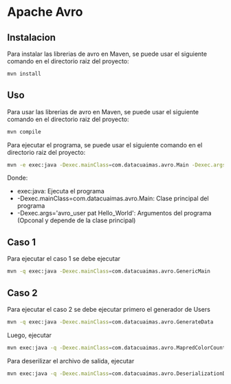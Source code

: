 # Apache Avro

## Instalacion

Para instalar las librerias de avro en Maven, se puede usar el siguiente comando en el directorio raiz del proyecto:

```bash
mvn install
```

## Uso

Para usar las librerias de avro en Maven, se puede usar el siguiente comando en el directorio raiz del proyecto:

```bash
mvn compile
```

Para ejecutar el programa, se puede usar el siguiente comando en el directorio raiz del proyecto:

```bash
mvn -e exec:java -Dexec.mainClass=com.datacuaimas.avro.Main -Dexec.args='avro_user pat Hello_World'
```

Donde:
- exec:java: Ejecuta el programa
- -Dexec.mainClass=com.datacuaimas.avro.Main: Clase principal del programa
- -Dexec.args='avro_user pat Hello_World': Argumentos del programa (Opconal y depende de la clase principal)

## Caso 1 

Para ejecutar el caso 1 se debe ejecutar

```bash
mvn -q exec:java -Dexec.mainClass=com.datacuaimas.avro.GenericMain
```

## Caso 2 

Para ejecutar el caso 2 se debe ejecutar primero el generador de Users

```bash
mvn -q exec:java -Dexec.mainClass=com.datacuaimas.avro.GenerateData
```

Luego, ejecutar

```bash
mvn exec:java -q -Dexec.mainClass=com.datacuaimas.avro.MapredColorCount -Dexec.args="input output"
```

Para deserilizar el archivo de salida, ejecutar

```bash
mvn exec:java -q -Dexec.mainClass=com.datacuaimas.avro.DeserializationData -Dexec.args="output"
```
